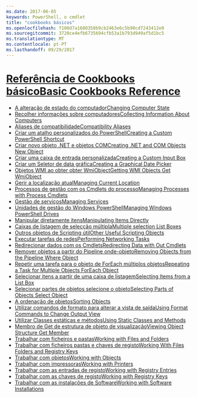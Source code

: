 ```yaml
---
ms.date: 2017-06-05
keywords: PowerShell, o cmdlet
title: "cookbooks básicos"
ms.openlocfilehash: f100d7a1680358b9cb2463e6c5b90cd7243412e0
ms.sourcegitcommit: 3720ce4efb6735694cfb53a1b793d949af5d1bc5
ms.translationtype: MT
ms.contentlocale: pt-PT
ms.lasthandoff: 09/29/2017
---
```

# <a name="basic-cookbooks-referencecookbooksbasic-cookbooks-referencemd"></a>[<span data-ttu-id="a2300-103">Referência de Cookbooks básico</span><span class="sxs-lookup"><span data-stu-id="a2300-103">Basic Cookbooks Reference</span></span>](cookbooks/basic-cookbooks-reference.md)

- [<span data-ttu-id="a2300-104">A alteração de estado do computador</span><span class="sxs-lookup"><span data-stu-id="a2300-104">Changing Computer State</span></span>](cookbooks/Changing-Computer-State.md)
- [<span data-ttu-id="a2300-105">Recolher informações sobre computadores</span><span class="sxs-lookup"><span data-stu-id="a2300-105">Collecting Information About Computers</span></span>](cookbooks/Collecting-Information-About-Computers.md)
- [<span data-ttu-id="a2300-106">Aliases de compatibilidade</span><span class="sxs-lookup"><span data-stu-id="a2300-106">Compatibility Aliases</span></span>](cookbooks/Appendix-1---Compatibility-Aliases.md)
- [<span data-ttu-id="a2300-107">Criar um atalho personalizados do PowerShell</span><span class="sxs-lookup"><span data-stu-id="a2300-107">Creating a Custom PowerShell Shortcut</span></span>](cookbooks/Appendix-2---Creating-a-Custom-PowerShell-Shortcut.md)
- [<span data-ttu-id="a2300-108">Criar novo objeto .NET e objetos COM</span><span class="sxs-lookup"><span data-stu-id="a2300-108">Creating .NET and COM Objects  New Object </span></span>](cookbooks/Creating-.NET-and-COM-Objects--New-Object-.md)
- [<span data-ttu-id="a2300-109">Criar uma caixa de entrada personalizada</span><span class="sxs-lookup"><span data-stu-id="a2300-109">Creating a Custom Input Box</span></span>](cookbooks/Creating-a-Custom-Input-Box.md)
- [<span data-ttu-id="a2300-110">Criar um Seletor de data gráfica</span><span class="sxs-lookup"><span data-stu-id="a2300-110">Creating a Graphical Date Picker</span></span>](cookbooks/Creating-a-Graphical-Date-Picker.md)
- [<span data-ttu-id="a2300-111">Objetos WMI ao obter obter WmiObject</span><span class="sxs-lookup"><span data-stu-id="a2300-111">Getting WMI Objects  Get WmiObject </span></span>](cookbooks/Getting-WMI-Objects--Get-WmiObject-.md)
- [<span data-ttu-id="a2300-112">Gerir a localização atual</span><span class="sxs-lookup"><span data-stu-id="a2300-112">Managing Current Location</span></span>](cookbooks/Managing-Current-Location.md)
- [<span data-ttu-id="a2300-113">Processos de gestão com os Cmdlets do processo</span><span class="sxs-lookup"><span data-stu-id="a2300-113">Managing Processes with Process Cmdlets</span></span>](cookbooks/Managing-Processes-with-Process-Cmdlets.md)
- [<span data-ttu-id="a2300-114">Gestão de serviços</span><span class="sxs-lookup"><span data-stu-id="a2300-114">Managing Services</span></span>](cookbooks/Managing-Services.md)
- [<span data-ttu-id="a2300-115">Unidades de gestão do Windows PowerShell</span><span class="sxs-lookup"><span data-stu-id="a2300-115">Managing Windows PowerShell Drives</span></span>](cookbooks/Managing-Windows-PowerShell-Drives.md)
- [<span data-ttu-id="a2300-116">Manipular diretamente itens</span><span class="sxs-lookup"><span data-stu-id="a2300-116">Manipulating Items Directly</span></span>](cookbooks/Manipulating-Items-Directly.md)
- [<span data-ttu-id="a2300-117">Caixas de listagem de selecção múltipla</span><span class="sxs-lookup"><span data-stu-id="a2300-117">Multiple selection List Boxes</span></span>](cookbooks/Multiple-selection-List-Boxes.md)
- [<span data-ttu-id="a2300-118">Outros objetos de Scripting útil</span><span class="sxs-lookup"><span data-stu-id="a2300-118">Other Useful Scripting Objects</span></span>](cookbooks/Other-Useful-Scripting-Objects.md)
- [<span data-ttu-id="a2300-119">Executar tarefas de redes</span><span class="sxs-lookup"><span data-stu-id="a2300-119">Performing Networking Tasks</span></span>](cookbooks/Performing-Networking-Tasks.md)
- [<span data-ttu-id="a2300-120">Redirecionar dados com os Cmdlets</span><span class="sxs-lookup"><span data-stu-id="a2300-120">Redirecting Data with Out   Cmdlets</span></span>](cookbooks/Redirecting-Data-with-Out---Cmdlets.md)
- [<span data-ttu-id="a2300-121">Remover objetos a partir do Pipeline onde-objeto</span><span class="sxs-lookup"><span data-stu-id="a2300-121">Removing Objects from the Pipeline  Where Object </span></span>](cookbooks/Removing-Objects-from-the-Pipeline--Where-Object-.md)
- [<span data-ttu-id="a2300-122">Repetir uma tarefa para o objeto de ForEach múltiplos objetos</span><span class="sxs-lookup"><span data-stu-id="a2300-122">Repeating a Task for Multiple Objects  ForEach Object </span></span>](cookbooks/Repeating-a-Task-for-Multiple-Objects--ForEach-Object-.md)
- [<span data-ttu-id="a2300-123">Selecionar itens a partir de uma caixa de listagem</span><span class="sxs-lookup"><span data-stu-id="a2300-123">Selecting Items from a List Box</span></span>](cookbooks/Selecting-Items-from-a-List-Box.md)
- [<span data-ttu-id="a2300-124">Selecionar partes de objetos selecione o objeto</span><span class="sxs-lookup"><span data-stu-id="a2300-124">Selecting Parts of Objects  Select Object </span></span>](cookbooks/Selecting-Parts-of-Objects--Select-Object-.md)
- [<span data-ttu-id="a2300-125">A ordenação de objetos</span><span class="sxs-lookup"><span data-stu-id="a2300-125">Sorting Objects</span></span>](cookbooks/Sorting-Objects.md)
- [<span data-ttu-id="a2300-126">Utilizar comandos de formato para alterar a vista de saída</span><span class="sxs-lookup"><span data-stu-id="a2300-126">Using Format Commands to Change Output View</span></span>](cookbooks/Using-Format-Commands-to-Change-Output-View.md)
- [<span data-ttu-id="a2300-127">Utilizar Classes estáticas e métodos</span><span class="sxs-lookup"><span data-stu-id="a2300-127">Using Static Classes and Methods</span></span>](cookbooks/Using-Static-Classes-and-Methods.md)
- [<span data-ttu-id="a2300-128">Membro de Get de estrutura de objeto de visualização</span><span class="sxs-lookup"><span data-stu-id="a2300-128">Viewing Object Structure  Get Member </span></span>](cookbooks/Viewing-Object-Structure--Get-Member-.md)
- [<span data-ttu-id="a2300-129">Trabalhar com ficheiros e pastas</span><span class="sxs-lookup"><span data-stu-id="a2300-129">Working with Files and Folders</span></span>](cookbooks/Working-with-Files-and-Folders.md)
- [<span data-ttu-id="a2300-130">Trabalhar com ficheiros pastas e chaves de registo</span><span class="sxs-lookup"><span data-stu-id="a2300-130">Working With Files Folders and Registry Keys</span></span>](cookbooks/Working-With-Files-Folders-and-Registry-Keys.md)
- [<span data-ttu-id="a2300-131">Trabalhar com objetos</span><span class="sxs-lookup"><span data-stu-id="a2300-131">Working with Objects</span></span>](cookbooks/Working-with-Objects.md)
- [<span data-ttu-id="a2300-132">Trabalhar com impressoras</span><span class="sxs-lookup"><span data-stu-id="a2300-132">Working with Printers</span></span>](cookbooks/Working-with-Printers.md)
- [<span data-ttu-id="a2300-133">Trabalhar com as entradas de registo</span><span class="sxs-lookup"><span data-stu-id="a2300-133">Working with Registry Entries</span></span>](cookbooks/Working-with-Registry-Entries.md)
- [<span data-ttu-id="a2300-134">Trabalhar com as chaves de registo</span><span class="sxs-lookup"><span data-stu-id="a2300-134">Working with Registry Keys</span></span>](cookbooks/Working-with-Registry-Keys.md)
- [<span data-ttu-id="a2300-135">Trabalhar com as instalações de Software</span><span class="sxs-lookup"><span data-stu-id="a2300-135">Working with Software Installations</span></span>](cookbooks/Working-with-Software-Installations.md)

